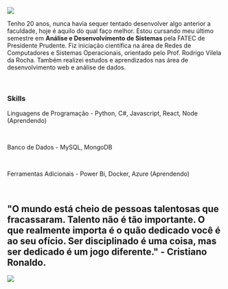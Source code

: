 <img src="https://github.com/user-attachments/assets/2cfcfe22-ca78-46c4-a5e2-db238632d844">

<p>  Tenho 20 anos, nunca havia sequer tentado desenvolver algo anterior a faculdade, hoje é aquilo do qual faço melhor. Estou cursando meu último semestre em <strong> Análise e Desenvolvimento de Sistemas </strong> pela FATEC de Presidente Prudente. Fiz iniciação científica na área de Redes de Computadores e Sistemas Operacionais, orientado pelo Prof. Rodrigo Vilela da Rocha. Também realizei estudos e aprendizados nas área de desenvolvimento web e análise de dados.
</p> <br>

<h3> Skills </h3>
<p> Linguagens de Programação - Python, C#, Javascript, React, Node (Aprendendo) </p> <br>
<p> Banco de Dados - MySQL, MongoDB </p> <br>
<p> Ferramentas Adicionais - Power Bi, Docker, Azure (Aprendendo) </p> <br>

  






## "O mundo está cheio de pessoas talentosas que fracassaram. Talento não é tão importante. O que realmente importa é o quão dedicado você é ao seu ofício. Ser disciplinado é uma coisa, mas ser dedicado é um jogo diferente." - Cristiano Ronaldo.

<img src="https://media.bleacherreport.com/w_768,h_512,c_fill/br-img-slides/004/242/743/610040825fa2f911b7cde381b87299e8_crop_exact.jpg">
